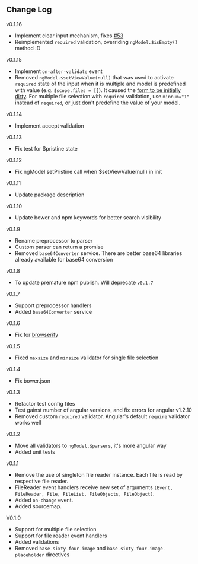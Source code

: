 Change Log
--------

v0.1.16
 - Implement clear input mechanism, fixes [#53](https://github.com/adonespitogo/angular-base64-upload/issues/53)
 - Reimplemented `required` validation, overriding `ngModel.$isEmpty()` method :D

v0.1.15
 - Implement `on-after-validate` event
 - Removed `ngModel.$setViewValue(null)` that was used to activate `required` state of the input when it is multiple and model is predefined with value (e.g. `$scope.files = []`). It caused the [form to be initially dirty](https://github.com/adonespitogo/angular-base64-upload/issues/62). For multiple file selection with `required` validation, use `minnum="1"` instead of `required`, or just don't predefine the value of your model.

v0.1.14
 - Implement accept validation

v0.1.13
 - Fix test for $pristine state

v0.1.12
 - Fix ngModel setPristine call when $setViewValue(null) in init

v0.1.11
 - Update package description

v0.1.10
 - Update bower and npm keywords for better search visibility

v0.1.9
 - Rename preprocessor to parser
 - Custom parser can return a promise
 - Removed `base64Converter` service. There are better base64 libraries already available for base64 conversion

v0.1.8
 - To update premature npm publish. Will deprecate `v0.1.7`

v0.1.7
 - Support preprocessor handlers
 - Added `base64Converter` service

v0.1.6
 - Fix for [browserify](http://browserify.org)

v0.1.5
 - Fixed `maxsize` and `minsize` validator for single file selection

v0.1.4
 - Fix bower.json

v0.1.3
 - Refactor test config files
 - Test gainst number of angular versions, and fix errors for angular v1.2.10
 - Removed custom `required` validator. Angular's default `require` validator works well

v0.1.2
 - Move all validators to `ngModel.$parsers`, it's more angular way
 - Added unit tests

v0.1.1
 - Remove the use of singleton file reader instance. Each file is read by respective file reader.
 - FileReader event handlers receive new set of arguments `(Event, FileReader, File, FileList, FileObjects, FileObject)`.
 - Added `on-change` event.
 - Added sourcemap.


V0.1.0
 - Support for multiple file selection
 - Support for file reader event handlers
 - Added validations
 - Removed `base-sixty-four-image` and `base-sixty-four-image-placeholder` directives
